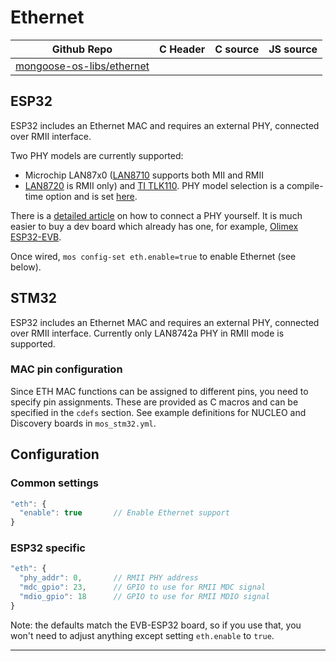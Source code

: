 # Ethernet
| Github Repo | C Header | C source  | JS source |
| ----------- | -------- | --------  | ----------------- |
| [mongoose-os-libs/ethernet](https://github.com/mongoose-os-libs/ethernet) | [](https://github.com/mongoose-os-libs/ethernet/tree/master/include/) | &nbsp;  | &nbsp;         |



## ESP32

ESP32 includes an Ethernet MAC and requires an external PHY, connected over RMII interface.

Two PHY models are currently supported:

- Microchip LAN87x0 ([LAN8710](http://ww1.microchip.com/downloads/en/DeviceDoc/00002164B.pdf) supports both MII and RMII
- [LAN8720](http://ww1.microchip.com/downloads/en/DeviceDoc/00002165B.pdf) is RMII only) and [TI TLK110](http://www.ti.com/lit/ds/symlink/tlk110.pdf). PHY model selection is a compile-time option and is set [here](https://github.com/mongoose-os-libs/ethernet/blob/master/mos_esp32.yml#L5).

There is a [detailed article](https://sautter.com/blog/ethernet-on-esp32-using-lan8720/)
on how to connect a PHY yourself. It is much easier to buy a dev board
which already has one, for example,
[Olimex ESP32-EVB](https://www.olimex.com/Products/IoT/ESP32-EVB/open-source-hardware).

Once wired, `mos config-set eth.enable=true` to enable Ethernet (see below).

## STM32

ESP32 includes an Ethernet MAC and requires an external PHY, connected over RMII interface.
Currently only LAN8742a PHY in RMII mode is supported.

### MAC pin configuration

Since ETH MAC functions can be assigned to different pins, you need to specify pin assignments.
These are provided as C macros and can be specified in the `cdefs` section.
See example definitions for NUCLEO and Discovery boards in `mos_stm32.yml`.

## Configuration

### Common settings

```javascript
"eth": {
  "enable": true       // Enable Ethernet support
}
```

### ESP32 specific

```javascript
"eth": {
  "phy_addr": 0,       // RMII PHY address
  "mdc_gpio": 23,      // GPIO to use for RMII MDC signal
  "mdio_gpio": 18      // GPIO to use for RMII MDIO signal
}
```

Note: the defaults match the EVB-ESP32 board, so if you use that,
you won't need to adjust anything except setting `eth.enable` to `true`.


 ----- 
